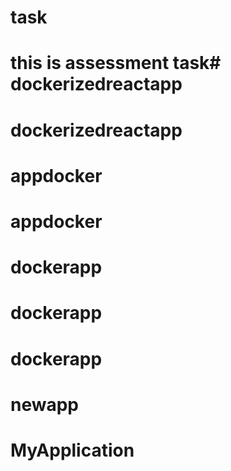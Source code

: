 # task
# this is assessment task# dockerizedreactapp
# dockerizedreactapp
# appdocker
# appdocker
# dockerapp
# dockerapp
# dockerapp
# newapp
# MyApplication
